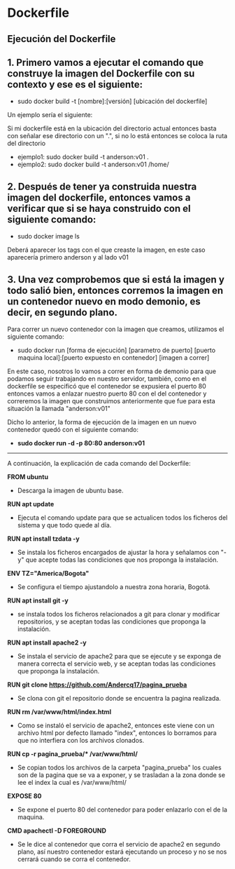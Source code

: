 # Dockerfile

## Ejecución del Dockerfile

## 1.  Primero vamos a ejecutar el comando que construye la imagen del Dockerfile con su contexto y ese es el siguiente:
* sudo docker build -t [nombre]:[versión] [ubicación del dockerfile]

Un ejemplo sería el siguiente:

Si mi dockerfile está en la ubicación del directorio actual entonces basta con señalar ese directorio con un ".", si no lo está entonces se coloca la ruta del directorio

* ejemplo1: sudo docker build -t anderson:v01 .
* ejemplo2: sudo docker build -t anderson:v01 /home/


## 2. Después de tener ya construida nuestra imagen del dockerfile, entonces vamos a verificar que si se haya construido con el siguiente comando:
* sudo docker image ls

Deberá aparecer los tags con el que creaste la imagen, en este caso aparecería primero anderson y al lado v01

## 3. Una vez comprobemos que si está la imagen y todo salió bien, entonces corremos la imagen en un contenedor nuevo en modo demonio, es decir, en segundo plano.

Para correr un nuevo contenedor con la imagen que creamos, utilizamos el siguiente comando:
* sudo docker run [forma de ejecución] [parametro de puerto] [puerto maquina local]:[puerto expuesto en contenedor] [imagen a correr]

En este caso, nosotros lo vamos a correr en forma de demonio para que podamos seguir trabajando en nuestro servidor, también, como en el dockerfile se especificó que el contenedor se expusiera el puerto 80 entonces vamos a enlazar nuestro puerto 80 con el del contenedor y correremos la imagen que construimos anteriormente que fue para esta situación la llamada "anderson:v01"

Dicho lo anterior, la forma de ejecución de la imagen en un nuevo contenedor quedó con el siguiente comando:
* **sudo docker run -d -p 80:80 anderson:v01**
----------------------------------------------------------------------------------------------------------------------------------------------

A continuación, la explicación de cada comando del Dockerfile:

**FROM ubuntu** 
* Descarga la imagen de ubuntu base.

**RUN apt update** 
* Ejecuta el comando update para que se actualicen todos los ficheros del sistema y que todo quede al día.

**RUN apt install tzdata -y** 
* Se instala los ficheros encargados de ajustar la hora y señalamos con "-y" que acepte todas las condiciones que nos proponga la instalación.

**ENV TZ="America/Bogota"** 
* Se configura el tiempo ajustandolo a nuestra zona horaria, Bogotá.

**RUN apt install git -y** 
* se instala todos los ficheros relacionados a git para clonar y modificar repositorios, y se aceptan todas las condiciones que proponga la instalación.

**RUN apt install apache2 -y** 
* Se instala el servicio de apache2 para que se ejecute y se exponga de manera correcta el servicio web, y se aceptan todas las condiciones que proponga la instalación.

**RUN git clone https://github.com/Andercq17/pagina_prueba** 
* Se clona con git el repositorio donde se encuentra la pagina realizada.

**RUN rm /var/www/html/index.html** 
* Como se instaló el servicio de apache2, entonces este viene con un archivo html por defecto llamado "index", entonces lo borramos para que no interfiera con los archivos clonados.

**RUN cp -r pagina_prueba/\* /var/www/html/** 
* Se copian todos los archivos de la carpeta "pagina_prueba" los cuales son de la pagina que se va a exponer, y se trasladan a la zona donde se lee el index la cual es /var/www/html/

**EXPOSE 80** 
* Se expone el puerto 80 del contenedor para poder enlazarlo con el de la maquina.

**CMD apachectl -D FOREGROUND** 
* Se le dice al contenedor que corra el servicio de apache2 en segundo plano, así nuestro contenedor estará ejecutando un proceso y no se nos cerrará cuando se corra el contenedor.
